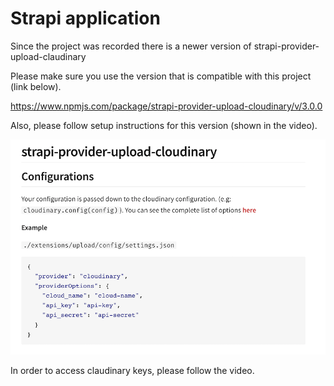 # Strapi application

Since the project was recorded there is a newer version of
strapi-provider-upload-claudinary

Please make sure you use the version that is compatible with this project (link below).

https://www.npmjs.com/package/strapi-provider-upload-cloudinary/v/3.0.0

Also, please follow setup instructions for this version (shown in the video).

![strapi claudinary setup](./claudinary.png)

In order to access claudinary keys, please follow the video.
